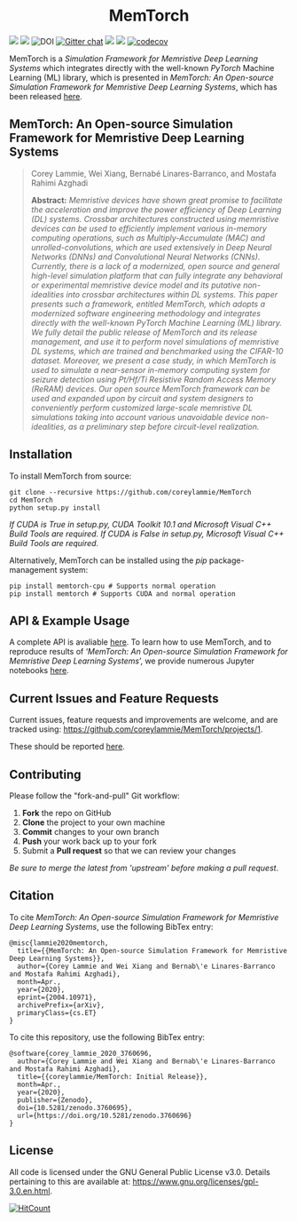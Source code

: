 <h1 align="center">
  <br>
  MemTorch
  <br>
</h1>

[![](https://img.shields.io/badge/python-3.6+-blue.svg)](https://www.python.org/)
![](https://img.shields.io/badge/license-GPL-blue.svg)
![DOI](https://zenodo.org/badge/DOI/10.5281/zenodo.3760695.svg)
[![Gitter chat](https://badges.gitter.im/gitterHQ/gitter.png)](https://gitter.im/memtorch/community)
![](https://readthedocs.org/projects/pip/badge/?version=latest)
![](https://api.travis-ci.org/coreylammie/MemTorch.svg)
[![codecov](https://codecov.io/gh/coreylammie/MemTorch/branch/master/graph/badge.svg)](https://codecov.io/gh/coreylammie/MemTorch)

MemTorch is a *Simulation Framework for Memristive Deep Learning Systems* which integrates directly with the well-known *PyTorch* Machine Learning (ML) library, which is presented in *MemTorch: An Open-source Simulation Framework for Memristive Deep Learning Systems*, which has been released [here](https://arxiv.org/abs/2004.10971).

## MemTorch: An Open-source Simulation Framework for Memristive Deep Learning Systems
> Corey Lammie, Wei Xiang, Bernabé Linares-Barranco, and Mostafa Rahimi Azghadi<br>
>
> **Abstract:** *Memristive devices have shown great promise to facilitate the acceleration and improve the power efficiency of Deep Learning (DL) systems. Crossbar architectures constructed using memristive devices can be used to efficiently implement various in-memory computing operations, such as Multiply-Accumulate (MAC) and unrolled-convolutions, which are used extensively in Deep Neural Networks (DNNs) and Convolutional Neural Networks (CNNs). Currently, there is a lack of a modernized, open source and general high-level simulation platform that can fully integrate any behavioral or experimental memristive device model and its putative non-idealities into crossbar architectures within DL systems. This paper presents such a framework, entitled MemTorch, which adopts a modernized software engineering methodology and integrates directly with the well-known PyTorch Machine Learning (ML) library. We fully detail the public release of MemTorch and its release management, and use it to perform novel simulations of memristive DL systems, which are trained and benchmarked using the CIFAR-10 dataset. Moreover, we present a case study, in which MemTorch is used to simulate a near-sensor in-memory computing system for seizure detection using Pt/Hf/Ti Resistive Random Access Memory (ReRAM) devices. Our open source MemTorch framework can be used and expanded upon by circuit and system designers to conveniently perform customized large-scale memristive DL simulations taking into account various unavoidable device non-idealities, as a preliminary step before circuit-level realization.*

## Installation
 To install MemTorch from source:

```
git clone --recursive https://github.com/coreylammie/MemTorch
cd MemTorch
python setup.py install
```

*If CUDA is True in setup.py, CUDA Toolkit 10.1 and Microsoft Visual C++ Build Tools are required. If CUDA is False in setup.py, Microsoft Visual C++ Build Tools are required.*

Alternatively, MemTorch can be installed using the *pip* package-management system:

```
pip install memtorch-cpu # Supports normal operation
pip install memtorch # Supports CUDA and normal operation
```

## API & Example Usage
A complete API is avaliable [here](https://memtorch.readthedocs.io/). To learn how to use MemTorch, and to reproduce results of ‘*MemTorch: An Open-source Simulation Framework for Memristive Deep Learning Systems*’, we provide numerous Jupyter notebooks [here](memtorch/examples).

## Current Issues and Feature Requests
Current issues, feature requests and improvements are welcome, and are tracked using: https://github.com/coreylammie/MemTorch/projects/1.

These should be reported [here](https://github.com/coreylammie/MemTorch/issues).

## Contributing
Please follow the "fork-and-pull" Git workflow:
 1. **Fork** the repo on GitHub
 2. **Clone** the project to your own machine
 3. **Commit** changes to your own branch
 4. **Push** your work back up to your fork
 5. Submit a **Pull request** so that we can review your changes

*Be sure to merge the latest from 'upstream' before making a pull request*.

## Citation

To cite *MemTorch: An Open-source Simulation Framework for Memristive Deep Learning Systems*, use the following BibTex entry:

```
@misc{lammie2020memtorch,
  title={{MemTorch: An Open-source Simulation Framework for Memristive Deep Learning Systems}},
  author={Corey Lammie and Wei Xiang and Bernab\'e Linares-Barranco and Mostafa Rahimi Azghadi},
  month=Apr.,
  year={2020},
  eprint={2004.10971},
  archivePrefix={arXiv},
  primaryClass={cs.ET}
}
```

To cite this repository, use the following BibTex entry:

```
@software{corey_lammie_2020_3760696,
  author={Corey Lammie and Wei Xiang and Bernab\'e Linares-Barranco and Mostafa Rahimi Azghadi},
  title={{coreylammie/MemTorch: Initial Release}},
  month=Apr.,
  year={2020},
  publisher={Zenodo},
  doi={10.5281/zenodo.3760695},
  url={https://doi.org/10.5281/zenodo.3760696}
}
```

## License
All code is licensed under the GNU General Public License v3.0. Details pertaining to this are available at: https://www.gnu.org/licenses/gpl-3.0.en.html.

[![HitCount](http://hits.dwyl.io/coreylammie/MemTorch.svg)](http://hits.dwyl.io/coreylammie/MemTorch)
